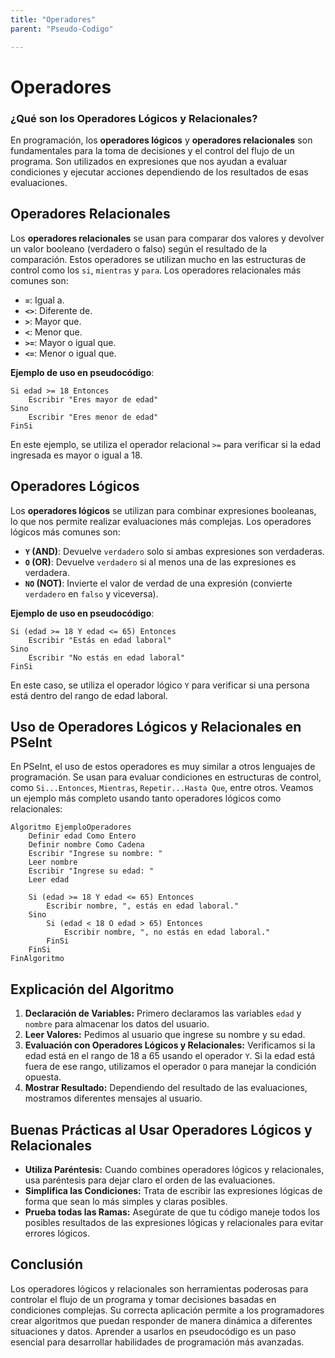 ```yaml
---
title: "Operadores"
parent: "Pseudo-Codigo"

---
```


# Operadores

### ¿Qué son los Operadores Lógicos y Relacionales?

En programación, los **operadores lógicos** y **operadores relacionales** son fundamentales para la toma de decisiones y el control del flujo de un programa. Son utilizados en expresiones que nos ayudan a evaluar condiciones y ejecutar acciones dependiendo de los resultados de esas evaluaciones.

## Operadores Relacionales

Los **operadores relacionales** se usan para comparar dos valores y devolver un valor booleano (verdadero o falso) según el resultado de la comparación. Estos operadores se utilizan mucho en las estructuras de control como los `si`, `mientras` y `para`. Los operadores relacionales más comunes son:

- **`=`**: Igual a.
- **`<>`**: Diferente de.
- **`>`**: Mayor que.
- **`<`**: Menor que.
- **`>=`**: Mayor o igual que.
- **`<=`**: Menor o igual que.

**Ejemplo de uso en pseudocódigo**:

```plaintext
Si edad >= 18 Entonces
    Escribir "Eres mayor de edad"
Sino
    Escribir "Eres menor de edad"
FinSi
```

En este ejemplo, se utiliza el operador relacional `>=` para verificar si la edad ingresada es mayor o igual a 18.

## Operadores Lógicos

Los **operadores lógicos** se utilizan para combinar expresiones booleanas, lo que nos permite realizar evaluaciones más complejas. Los operadores lógicos más comunes son:

- **`Y` (AND)**: Devuelve `verdadero` solo si ambas expresiones son verdaderas.
- **`O` (OR)**: Devuelve `verdadero` si al menos una de las expresiones es verdadera.
- **`NO` (NOT)**: Invierte el valor de verdad de una expresión (convierte `verdadero` en `falso` y viceversa).

**Ejemplo de uso en pseudocódigo**:

```plaintext
Si (edad >= 18 Y edad <= 65) Entonces
    Escribir "Estás en edad laboral"
Sino
    Escribir "No estás en edad laboral"
FinSi
```

En este caso, se utiliza el operador lógico `Y` para verificar si una persona está dentro del rango de edad laboral.

## Uso de Operadores Lógicos y Relacionales en PSeInt

En PSeInt, el uso de estos operadores es muy similar a otros lenguajes de programación. Se usan para evaluar condiciones en estructuras de control, como `Si...Entonces`, `Mientras`, `Repetir...Hasta Que`, entre otros. Veamos un ejemplo más completo usando tanto operadores lógicos como relacionales:

```plaintext
Algoritmo EjemploOperadores
    Definir edad Como Entero
    Definir nombre Como Cadena
    Escribir "Ingrese su nombre: "
    Leer nombre
    Escribir "Ingrese su edad: "
    Leer edad

    Si (edad >= 18 Y edad <= 65) Entonces
        Escribir nombre, ", estás en edad laboral."
    Sino
        Si (edad < 18 O edad > 65) Entonces
            Escribir nombre, ", no estás en edad laboral."
        FinSi
    FinSi
FinAlgoritmo
```

## Explicación del Algoritmo

1. **Declaración de Variables:** Primero declaramos las variables `edad` y `nombre` para almacenar los datos del usuario.
2. **Leer Valores:** Pedimos al usuario que ingrese su nombre y su edad.
3. **Evaluación con Operadores Lógicos y Relacionales:** Verificamos si la edad está en el rango de 18 a 65 usando el operador `Y`. Si la edad está fuera de ese rango, utilizamos el operador `O` para manejar la condición opuesta.
4. **Mostrar Resultado:** Dependiendo del resultado de las evaluaciones, mostramos diferentes mensajes al usuario.

## Buenas Prácticas al Usar Operadores Lógicos y Relacionales

- **Utiliza Paréntesis:** Cuando combines operadores lógicos y relacionales, usa paréntesis para dejar claro el orden de las evaluaciones.
- **Simplifica las Condiciones:** Trata de escribir las expresiones lógicas de forma que sean lo más simples y claras posibles.
- **Prueba todas las Ramas:** Asegúrate de que tu código maneje todos los posibles resultados de las expresiones lógicas y relacionales para evitar errores lógicos.

## Conclusión

Los operadores lógicos y relacionales son herramientas poderosas para controlar el flujo de un programa y tomar decisiones basadas en condiciones complejas. Su correcta aplicación permite a los programadores crear algoritmos que puedan responder de manera dinámica a diferentes situaciones y datos. Aprender a usarlos en pseudocódigo es un paso esencial para desarrollar habilidades de programación más avanzadas.
